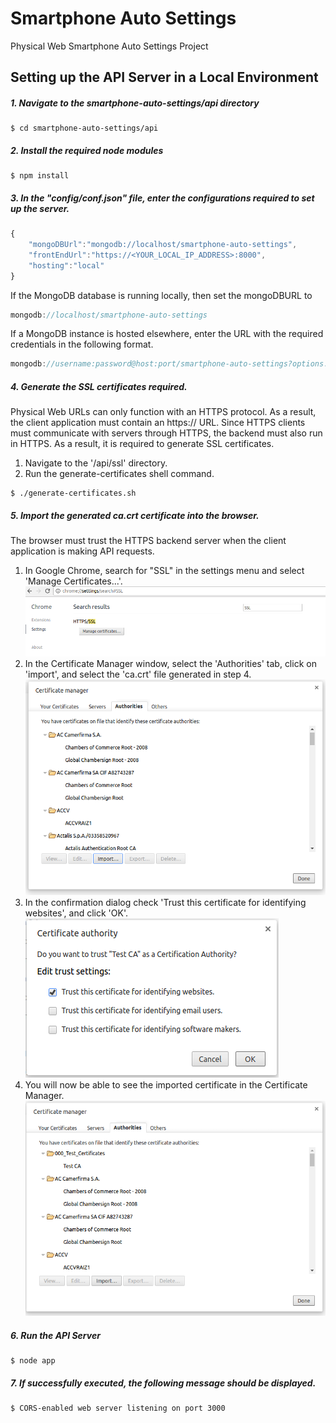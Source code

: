 # Smartphone Auto Settings
Physical Web Smartphone Auto Settings Project

## Setting up the API Server in a Local Environment

##### 1. Navigate to the smartphone-auto-settings/api directory
```shell
$ cd smartphone-auto-settings/api
```
##### 2. Install the required node modules
```shell
$ npm install
```
##### 3. In the "config/conf.json" file, enter the configurations required to set up the server.
```javascript
{
    "mongoDBUrl":"mongodb://localhost/smartphone-auto-settings",
    "frontEndUrl":"https://<YOUR_LOCAL_IP_ADDRESS>:8000",
    "hosting":"local"
}
```
If the MongoDB database is running locally, then set the mongoDBURL to 
```javascript
mongodb://localhost/smartphone-auto-settings
```
If a  MongoDB instance is hosted elsewhere, enter the URL with the required credentials in the following format.
```javascript
mongodb://username:password@host:port/smartphone-auto-settings?options...
```

##### 4. Generate the SSL certificates required.

Physical Web URLs can only function with an HTTPS protocol. As a result, the client application must contain an https:// URL. 
 Since HTTPS clients must communicate with servers through HTTPS, the backend must also run in HTTPS. As a result, it is 
 required to generate SSL certificates.
 
1. Navigate to the '/api/ssl' directory.
2. Run the generate-certificates shell command.
```shell
$ ./generate-certificates.sh
```
 
##### 5. Import the generated ca.crt certificate into the browser.

The browser must trust the HTTPS backend server when the client application is making API requests. 

1. In Google Chrome, search for "SSL" in the settings menu and select 'Manage Certificates...'.
![Certificate Manager](https://github.com/savidude/smartphone-auto-settings/blob/master/documentation/images/chrome-manage-certificates.png "Certificate Manager")
2. In the Certificate Manager window, select the 'Authorities' tab, click on 'import', and select the 'ca.crt' file generated in step 4.
![Certificate Manager](https://github.com/savidude/smartphone-auto-settings/blob/master/documentation/images/chrome-import-certificate.png "Certificate Manager")
3. In the confirmation dialog check 'Trust this certificate for identifying websites', and click 'OK'.
![Certificate Manager](https://github.com/savidude/smartphone-auto-settings/blob/master/documentation/images/chrome-trust-certificate.png "Certificate Manager")
4. You will now be able to see the imported certificate in the Certificate Manager.
![Certificate Manager](https://github.com/savidude/smartphone-auto-settings/blob/master/documentation/images/chrome-cert-manager.png "Certificate Manager")

##### 6. Run the API Server
```shell
$ node app
```
##### 7. If successfully executed, the following message should be displayed.
```shell
$ CORS-enabled web server listening on port 3000
```